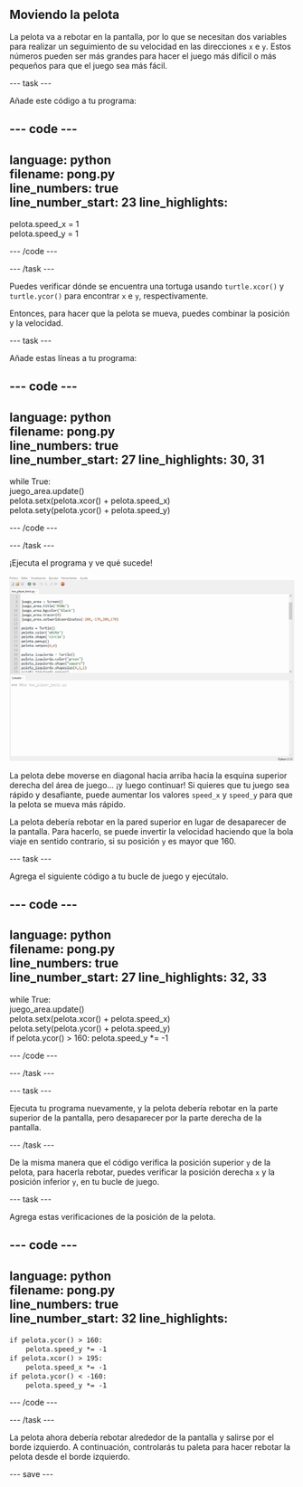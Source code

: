 ## Moviendo la pelota

La pelota va a rebotar en la pantalla, por lo que se necesitan dos variables para realizar un seguimiento de su velocidad en las direcciones `x` e `y`. Estos números pueden ser más grandes para hacer el juego más difícil o más pequeños para que el juego sea más fácil.

--- task ---

Añade este código a tu programa:

--- code ---
---
language: python   
filename: pong.py   
line_numbers: true   
line_number_start: 23
line_highlights:
---

pelota.speed_x = 1   
pelota.speed_y = 1

--- /code ---

--- /task ---

Puedes verificar dónde se encuentra una tortuga usando `turtle.xcor()` y `turtle.ycor()` para encontrar `x` e `y`, respectivamente.

Entonces, para hacer que la pelota se mueva, puedes combinar la posición y la velocidad.

--- task ---

Añade estas líneas a tu programa:

--- code ---
---
language: python   
filename: pong.py   
line_numbers: true   
line_number_start: 27
line_highlights: 30, 31
---

while True:   
juego_area.update()   
pelota.setx(pelota.xcor() + pelota.speed_x)   
pelota.sety(pelota.ycor() + pelota.speed_y)

--- /code ---

--- /task ---

¡Ejecuta el programa y ve qué sucede!

![Pantalla de Pong con la pelota viajando hacia la esquina superior derecha.](images/ball_diagonal.gif)

La pelota debe moverse en diagonal hacia arriba hacia la esquina superior derecha del área de juego... ¡y luego continuar! Si quieres que tu juego sea rápido y desafiante, puede aumentar los valores `speed_x` y `speed_y` para que la pelota se mueva más rápido.

La pelota debería rebotar en la pared superior en lugar de desaparecer de la pantalla. Para hacerlo, se puede invertir la velocidad haciendo que la bola viaje en sentido contrario, si su posición `y` es mayor que 160.

--- task ---

Agrega el siguiente código a tu bucle de juego y ejecútalo.

--- code ---
---
language: python   
filename: pong.py     
line_numbers: true   
line_number_start: 27
line_highlights: 32, 33
---

while True:   
juego_area.update()   
pelota.setx(pelota.xcor() + pelota.speed_x)   
pelota.sety(pelota.ycor() + pelota.speed_y)   
if pelota.ycor() > 160: pelota.speed_y *= -1

--- /code ---

--- /task ---

--- task ---

Ejecuta tu programa nuevamente, y la pelota debería rebotar en la parte superior de la pantalla, pero desaparecer por la parte derecha de la pantalla.

--- /task ---

De la misma manera que el código verifica la posición superior `y` de la pelota, para hacerla rebotar, puedes verificar la posición derecha `x` y la posición inferior `y`, en tu bucle de juego.

--- task ---

Agrega estas verificaciones de la posición de la pelota.

--- code ---
---
language: python   
filename: pong.py   
line_numbers: true   
line_number_start: 32
line_highlights:
---

    if pelota.ycor() > 160:   
        pelota.speed_y *= -1   
    if pelota.xcor() > 195:   
        pelota.speed_x *= -1   
    if pelota.ycor() < -160:   
        pelota.speed_y *= -1

--- /code ---

--- /task ---

La pelota ahora debería rebotar alrededor de la pantalla y salirse por el borde izquierdo. A continuación, controlarás tu paleta para hacer rebotar la pelota desde el borde izquierdo.

--- save ---
